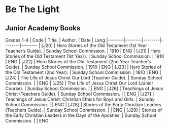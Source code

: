 # Be The Light
## Junior Academy Books
Grades 1-4
 | Code | Title. | Author. | Date | Lang
 |--------|--------|--------|--------|--------
 | [J20] | Hero Stories of the Old Testament (1st Year Teacher’s Guide). | Sunday School Commission. | 1910 | ENG
 | [J21] | Hero Stories of the Old Testament (1st Year). | Sunday School Commission. | 1910 | ENG
 | [J22] | Hero Stories of the Old Testament (2nd Year Teacher’s Guide). | Sunday School Commission. | 1910 | ENG
 | [J23] | Hero Stories of the Old Testament (2nd Year). | Sunday School Commission. | 1910 | ENG
 | [J24] |  The Life of Jesus Christ Our Lord (Teacher Guide). | Sunday School Commission. |  | ENG
 | [J25] |  The Life of Jesus Christ Our Lord (Junior Course). | Sunday School Commission. |  | ENG
 | [J26] | Teachings of Jesus Christ (Teachers Guide). | Sunday School Commission. |  | ENG
 | [J27] | Teachings of Jesus Christ: Christian Ethics for Boys and Girls. | Sunday School Commission. |  | ENG
 | [J28] | Stories of the Early Christian Leaders (Teachers Guide). | Sunday School Commission. |  | ENG
 | [J29] | Stories of the Early Christian Leaders in the Days of the Apostles. | Sunday School Commission. |  | ENG
